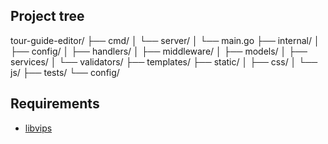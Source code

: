 ## Project tree

tour-guide-editor/
├── cmd/
│   └── server/
│       └── main.go
├── internal/
│   ├── config/
│   ├── handlers/
│   ├── middleware/
│   ├── models/
│   ├── services/
│   └── validators/
├── templates/
├── static/
│   ├── css/
│   └── js/
├── tests/
└── config/

## Requirements

 - [libvips](https://github.com/libvips/libvips)
